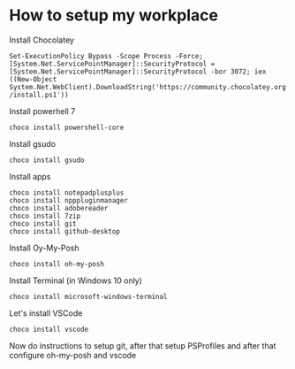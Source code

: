 # How to setup my workplace

Install Chocolatey

`Set-ExecutionPolicy Bypass -Scope Process -Force; [System.Net.ServicePointManager]::SecurityProtocol = [System.Net.ServicePointManager]::SecurityProtocol -bor 3072; iex ((New-Object System.Net.WebClient).DownloadString('https://community.chocolatey.org/install.ps1'))`

Install powerhell 7

`choco install powershell-core`

Install gsudo

`choco install gsudo`

Install apps

    choco install notepadplusplus
    choco install npppluginmanager
    choco install adobereader
    choco install 7zip
    choco install git
    choco install github-desktop
    

Install Oy-My-Posh

    choco install oh-my-posh

Install Terminal (in Windows 10 only)

    choco install microsoft-windows-terminal

Let's install VSCode 

    choco install vscode

Now do instructions to setup git, after that setup PSProfiles and after that configure oh-my-posh and vscode






